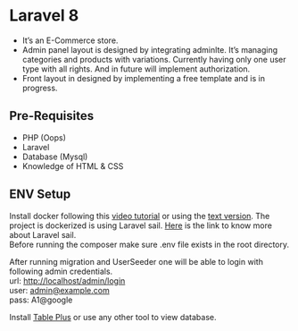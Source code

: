 # Laravel 8
- It’s an E-Commerce store.
- Admin panel layout is designed by integrating adminlte. It’s managing categories and products with variations. Currently having only one user type with all rights. And in future will implement authorization. 
- Front layout in designed by implementing a free template and is in progress.

## Pre-Requisites
- PHP (Oops)
- Laravel
- Database (Mysql)
- Knowledge of HTML & CSS

## ENV Setup
Install docker following this [video tutorial](https://www.youtube.com/watch?v=rr6AngDpgnM&t=85s) or using the [text version](https://blog.devgenius.io/kickstart-your-laravel-web-app-using-laravel-sail-30276265e588). The project is dockerized is using Laravel sail. [Here](https://laravel.com/docs/8.x/sail#configuring-a-bash-alias) is the link to know more about Laravel sail.<br />
Before running the composer make sure .env file exists in the root directory.<br />

After running migration and UserSeeder one will be able to login with following admin credentials.<br />
url: [http://localhost/admin/login](http://localhost/admin/login)<br />
user: admin@example.com<br />
pass: A1@google<br />

Install [Table Plus](https://tableplus.com/) or use any other tool to view database.
